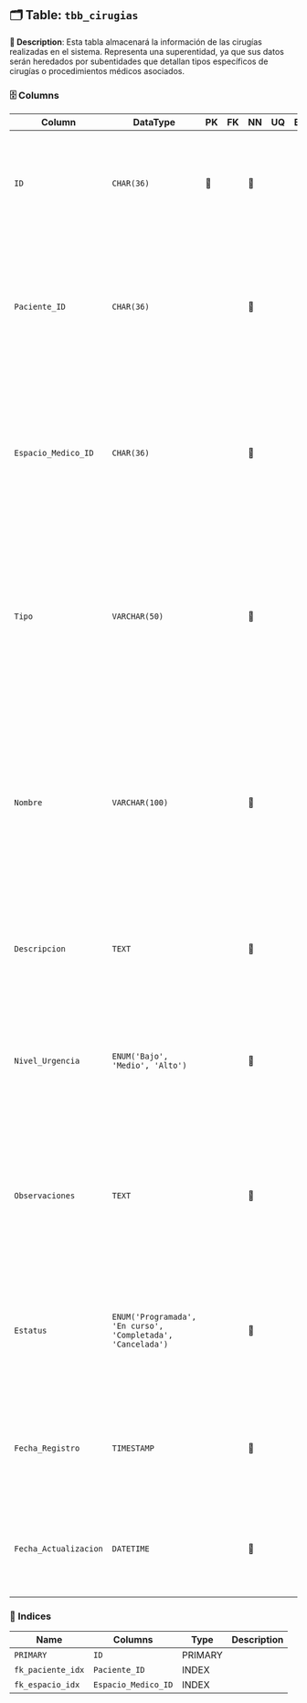 ## 🗂️ Table: `tbb_cirugias`

**📝 Description**: Esta tabla almacenará la información de las cirugías realizadas en el sistema. Representa una superentidad, ya que sus datos serán heredados por subentidades que detallan tipos específicos de cirugías o procedimientos médicos asociados.

### 🗄️ Columns

| Column | DataType | PK | FK | NN | UQ | BIN | UN | ZF | AI | Default | Comment |
| --- | --- | --- | --- | --- | --- | --- | --- | --- | --- | --- | --- |
| `ID` | `CHAR(36)` | 🔑 |  | 🚫 |  |  |  |  |  |  | Descripción: Identificador principal del conjunto de registros.\<br>Naturaleza: Cuantitativo\<br>Dominio: Carácteres   Hexadecimal (0-F)\<br>Compocición:  8(0-F)4+'-'+4(0-F)4+'-'+4(0-F)4+'-'+4(0-F)4+'-'+'-'+12(0-F)11 |
| `Paciente_ID` | `CHAR(36)` |  |  | 🚫 |  |  |  |  |  |  | Descripción: Identificador único del paciente al que se le realiza la cirugía.<br>Naturaleza: Alfanumérico.<br>Dominio: UUID en formato CHAR(36), representado en notación hexadecimal.<br>Composición: 8(0-F)4+'-'+4(0-F)4+'-'+4(0-F)4+'-'+4(0-F)4+'-'+12(0-F)11. |
| `Espacio_Medico_ID` | `CHAR(36)` |  |  | 🚫 |  |  |  |  |  |  | Descripción: Identificador único del espacio médico donde se realiza la cirugía.<br>Naturaleza: Alfanumérico.<br>Dominio: UUID en formato CHAR(36), representado en notación hexadecimal.<br>Composición: 8(0-F)4+'-'+4(0-F)4+'-'+4(0-F)4+'-'+4(0-F)4+'-'+12(0-F)11. |
| `Tipo` | `VARCHAR(50)` |  |  | 🚫 |  |  |  |  |  |  | Descripción: Categoría o clasificación de la cirugía realizada.<br>Naturaleza: Cualitativo.<br>Dominio: Cadena de texto con un máximo de 50 caracteres (VARCHAR(50)).<br>Composición: Texto descriptivo que define el tipo de cirugía, como "Cirugía General", "Cardiovascular", "Neurocirugía", "Ortopédica", entre otros. |
| `Nombre` | `VARCHAR(100)` |  |  | 🚫 |  |  |  |  |  |  | Descripción: Denominación específica de la cirugía realizada.<br>Naturaleza: Cualitativo.<br>Dominio: Cadena de texto con un máximo de 100 caracteres (VARCHAR(100)).<br>Composición: Texto descriptivo que indica el nombre exacto de la cirugía, como "Apendicectomía", "Bypass Coronario", "Reemplazo de Cadera", "Craneotomía", entre otros. |
| `Descripcion` | `TEXT` |  |  | 🚫 |  |  |  |  |  |  | Descripción: Detalles adicionales sobre la cirugía realizada.<br>Naturaleza: Cualitativo.<br>Dominio: Texto libre (TEXT).<br>Composición: Composición: (a-z\|A-Z). |
| `Nivel_Urgencia` | `ENUM('Bajo', 'Medio', 'Alto')` |  |  | 🚫 |  |  |  |  |  |  | Descripción: Grado de prioridad con el que debe realizarse la cirugía.\<br>\<br>Naturaleza: Cualitativo.\<br>\<br>Dominio: Enumeración (ENUM('Bajo', 'Medio', 'Alto')).\<br>\<br>Composición: 0("Bajo"\|"Medio"\|"Alto")5 |
| `Observaciones` | `TEXT` |  |  | 🚫 |  |  |  |  |  |  | Descripción: Notas adicionales sobre la cirugía, registradas por el personal médico para detallar aspectos relevantes del procedimiento.<br>Naturaleza: Cualitativo.<br>Dominio: Caracteres alfanumericos.<br>Composición: 0(cadena de caracteres)∞ |
| `Estatus` | `ENUM('Programada', 'En curso', 'Completada', 'Cancelada')` |  |  | 🚫 |  |  |  |  |  |  | Descripción: Estado actual de la cirugía dentro del sistema, indicando su progreso o finalización.<br>Naturaleza: Cualitativo.<br>Dominio: Caracteres Alfabeticos<br>Composición: 0("Programada" \| "En curso" \| "Completada" \| "Cancelada")4 |
| `Fecha_Registro` | `TIMESTAMP` |  |  | 🚫 |  |  |  |  |  | `CURRENT_TIMESTAMP` | Descripción: Momento en que se registró la cirugía en el sistema.<br>Naturaleza: Cuantitativo.<br>Dominio: Formato de fecha y hora (TIMESTAMP).<br>Composición: (YYYY-MM-DD HH:MM:SS) |
| `Fecha_Actualizacion` | `DATETIME` |  |  | 🚫 |  |  |  |  |  |  | Descripción: Última modificación realizada en el registro de la cirugía.<br>Naturaleza: Cuantitativo.<br>Dominio: Formato de fecha y hora (DATETIME).<br>Composición: YYYY-MM-DD HH:MM:SS |


### 🔑 Indices

| Name | Columns | Type | Description |
| --- | --- | --- | --- |
| `PRIMARY` | `ID` | PRIMARY |  |
| `fk_paciente_idx` | `Paciente_ID` | INDEX |  |
| `fk_espacio_idx` | `Espacio_Medico_ID` | INDEX |  |
